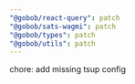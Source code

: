 ```yaml
---
"@gobob/react-query": patch
"@gobob/sats-wagmi": patch
"@gobob/types": patch
"@gobob/utils": patch
---
```


chore: add missing tsup config
